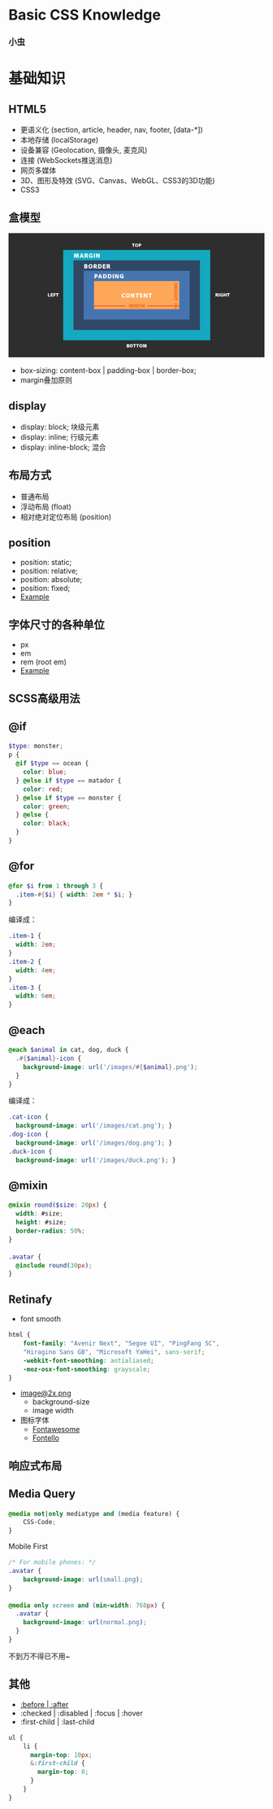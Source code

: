 # Basic CSS Knowledge    

### 小虫



# 基础知识



## HTML5
- 更语义化 (section, article, header, nav, footer, [data-*]) <!-- .element: class="fragment" -->
- 本地存储 (localStorage) <!-- .element: class="fragment" -->
- 设备兼容 (Geolocation, 摄像头, 麦克风) <!-- .element: class="fragment" -->
- 连接 (WebSockets推送消息) <!-- .element: class="fragment" -->
- 网页多媒体 <!-- .element: class="fragment" -->
- 3D、图形及特效 (SVG、Canvas、WebGL、CSS3的3D功能) <!-- .element: class="fragment" -->
- CSS3 <!-- .element: class="fragment" -->


## 盒模型
![Box Model](/images/box-model.png)
- box-sizing: content-box | padding-box | border-box; <!-- .element: class="fragment" -->
- margin叠加原则 <!-- .element: class="fragment" -->


## display
- display: block; 块级元素 <!-- .element: class="fragment" -->
- display: inline; 行级元素 <!-- .element: class="fragment" -->
- display: inline-block; 混合 <!-- .element: class="fragment" -->


## 布局方式
- 普通布局 <!-- .element: class="fragment" -->
- 浮动布局 (float) <!-- .element: class="fragment" -->
- 相对绝对定位布局 (position) <!-- .element: class="fragment" -->


## position
- position: static; <!-- .element: class="fragment" -->
- position: relative; <!-- .element: class="fragment" -->
- position: absolute; <!-- .element: class="fragment" -->
- position: fixed; <!-- .element: class="fragment" -->
- [Example](http://jsfiddle.net/joyzhang/au7evznb/) <!-- .element: class="fragment" -->



## 字体尺寸的各种单位
- px <!-- .element: class="fragment" -->
- em <!-- .element: class="fragment" -->
- rem (root em) <!-- .element: class="fragment" -->
- [Example](http://jsfiddle.net/joyzhang/vga9ncdn/) <!-- .element: class="fragment" -->



## SCSS高级用法


## @if
```SCSS
$type: monster;
p {
  @if $type == ocean {
    color: blue;
  } @else if $type == matador {
    color: red;
  } @else if $type == monster {
    color: green;
  } @else {
    color: black;
  }
}
```


## @for
```SCSS
@for $i from 1 through 3 {
  .item-#{$i} { width: 2em * $i; }
}
```
编译成：<!-- .element: class="fragment" -->
```CSS
.item-1 {
  width: 2em;
}
.item-2 {
  width: 4em;
}
.item-3 {
  width: 6em;
}
```
<!-- .element: class="fragment" -->


## @each
```SCSS
@each $animal in cat, dog, duck {
  .#{$animal}-icon {
    background-image: url('/images/#{$animal}.png');
  }
}
```
编译成：<!-- .element: class="fragment" -->
```CSS
.cat-icon {
  background-image: url('/images/cat.png'); }
.dog-icon {
  background-image: url('/images/dog.png'); }
.duck-icon {
  background-image: url('/images/duck.png'); }
```
<!-- .element: class="fragment" -->


## @mixin
```SCSS
@mixin round($size: 20px) {
  width: #size;
  height: #size;
  border-radius: 50%;
}

.avatar {
  @include round(30px);
}
```



## Retinafy
- font smooth <!-- .element: class="fragment" -->
```CSS
html {
    font-family: "Avenir Next", "Segoe UI", "PingFang SC",
    "Hiragino Sans GB", "Microsoft YaHei", sans-serif;
    -webkit-font-smoothing: antialiased;
    -moz-osx-font-smoothing: grayscale;  
}
```
<!-- .element: class="fragment" -->
- image@2x.png <!-- .element: class="fragment" -->
  - background-size <!-- .element: class="fragment" -->
  - image width <!-- .element: class="fragment" -->
- 图标字体 <!-- .element: class="fragment" -->
  - [Fontawesome](http://fontawesome.io/icons/) <!-- .element: class="fragment" -->
  - [Fontello](http://fontello.com/) <!-- .element: class="fragment" -->



## 响应式布局



## Media Query
```SCSS
@media not|only mediatype and (media feature) {
    CSS-Code;
}
```
Mobile First <!-- .element: class="fragment" -->

```SCSS
/* For mobile phones: */
.avatar {
    background-image: url(small.png);
}

@media only screen and (min-width: 768px) {
  .avatar {
    background-image: url(normal.png);
  }
}
```
<!-- .element: class="fragment" -->
不到万不得已不用~ <!-- .element: class="fragment" -->



## 其他
- [:before | :after](https://jsfiddle.net/joyzhang/u24oxpm9/) <!-- .element: class="fragment" -->
- :checked | :disabled | :focus | :hover <!-- .element: class="fragment" -->
- :first-child | :last-child <!-- .element: class="fragment" -->
```SCSS
ul {
    li {
      margin-top: 10px;
      &:first-child {
        margin-top: 0;
      }
    }
}
```
<!-- .element: class="fragment" -->
